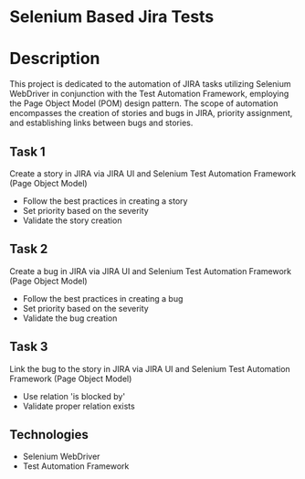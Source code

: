 # Selenium Based Jira Tests

# Description
This project is dedicated to the automation of JIRA tasks utilizing Selenium WebDriver in conjunction with the Test Automation Framework, employing the Page Object Model (POM) design pattern. The scope of automation encompasses the creation of stories and bugs in JIRA, priority assignment, and establishing links between bugs and stories.

## Task 1
Create a story in JIRA via JIRA UI and Selenium Test Automation Framework (Page Object Model)
- Follow the best practices in creating a story
- Set priority based on the severity
- Validate the story creation

## Task 2
Create a bug in JIRA via JIRA UI and Selenium Test Automation Framework (Page Object Model)
- Follow the best practices in creating a bug
- Set priority based on the severity
- Validate the bug creation

## Task 3
Link the bug to the story in JIRA via JIRA UI and Selenium Test Automation Framework (Page Object Model)
- Use relation 'is blocked by'
- Validate proper relation exists

## Technologies
- Selenium WebDriver
- Test Automation Framework
